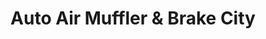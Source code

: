 ---
title: "Auto Air Muffler & Brake City"
url: /tampa/auto-air-muffler-and-brake-city-e-fletcher-ave/
shop: car repair
---